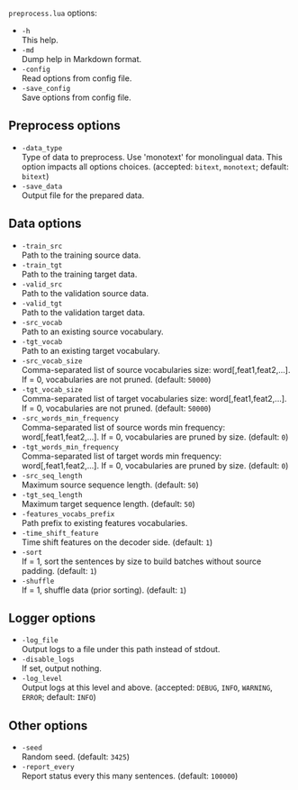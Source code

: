 <!--- This file was automatically generated. Do not modify it manually but use the docs/options/generate.sh script instead. -->

`preprocess.lua` options:

* `-h`<br/>This help.
* `-md`<br/>Dump help in Markdown format.
* `-config`<br/>Read options from config file.
* `-save_config`<br/>Save options from config file.

## Preprocess options

* `-data_type`<br/>Type of data to preprocess. Use 'monotext' for monolingual data. This option impacts all options choices. (accepted: `bitext`, `monotext`; default: `bitext`)
* `-save_data`<br/>Output file for the prepared data.

## Data options

* `-train_src`<br/>Path to the training source data.
* `-train_tgt`<br/>Path to the training target data.
* `-valid_src`<br/>Path to the validation source data.
* `-valid_tgt`<br/>Path to the validation target data.
* `-src_vocab`<br/>Path to an existing source vocabulary.
* `-tgt_vocab`<br/>Path to an existing target vocabulary.
* `-src_vocab_size`<br/>Comma-separated list of source vocabularies size: word[,feat1,feat2,...]. If = 0, vocabularies are not pruned. (default: `50000`)
* `-tgt_vocab_size`<br/>Comma-separated list of target vocabularies size: word[,feat1,feat2,...]. If = 0, vocabularies are not pruned. (default: `50000`)
* `-src_words_min_frequency`<br/>Comma-separated list of source words min frequency: word[,feat1,feat2,...]. If = 0, vocabularies are pruned by size. (default: `0`)
* `-tgt_words_min_frequency`<br/>Comma-separated list of target words min frequency: word[,feat1,feat2,...]. If = 0, vocabularies are pruned by size. (default: `0`)
* `-src_seq_length`<br/>Maximum source sequence length. (default: `50`)
* `-tgt_seq_length`<br/>Maximum target sequence length. (default: `50`)
* `-features_vocabs_prefix`<br/>Path prefix to existing features vocabularies.
* `-time_shift_feature`<br/>Time shift features on the decoder side. (default: `1`)
* `-sort`<br/>If = 1, sort the sentences by size to build batches without source padding. (default: `1`)
* `-shuffle`<br/>If = 1, shuffle data (prior sorting). (default: `1`)

## Logger options

* `-log_file`<br/>Output logs to a file under this path instead of stdout.
* `-disable_logs`<br/>If set, output nothing.
* `-log_level`<br/>Output logs at this level and above. (accepted: `DEBUG`, `INFO`, `WARNING`, `ERROR`; default: `INFO`)

## Other options

* `-seed`<br/>Random seed. (default: `3425`)
* `-report_every`<br/>Report status every this many sentences. (default: `100000`)

